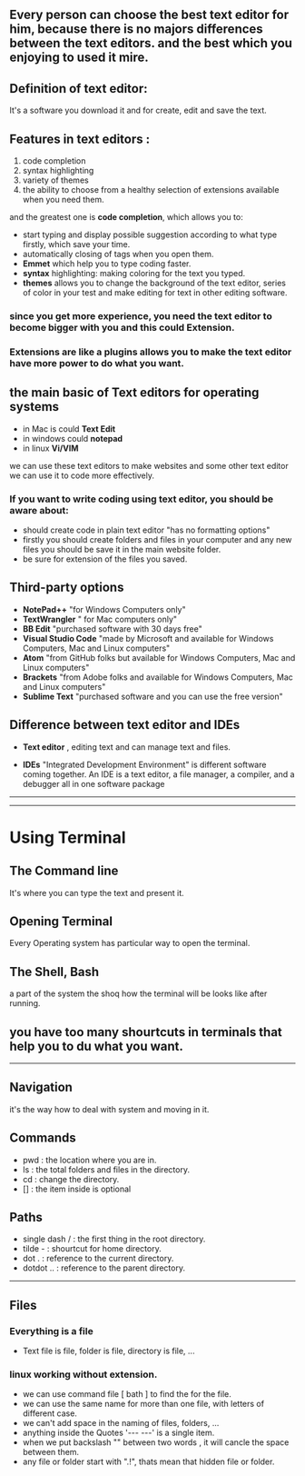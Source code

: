 ## Every person can choose the best text editor for him, because there is no majors differences between the text editors. and the best which you enjoying to used it mire.

## Definition of text editor:
It's a software you download it and for create, edit and save the text.

## Features in text editors :
1. code completion
2. syntax highlighting
3. variety of themes
4. the ability to choose from a healthy selection of extensions available when you need them.

and the greatest one is **code completion**, which allows you to:

* start typing and display possible suggestion according to what type firstly, which save your time.
* automatically closing of tags when you open them.
* **Emmet** which help you to type coding faster.
* **syntax** highlighting: making coloring for the text you typed.
* **themes** allows you to change the background of the text editor, series of color in your test and make editing for text in other editing software.

### since you get more experience, you need the text editor to become bigger with you and this could Extension.

### Extensions are like a plugins allows you to make the text editor have more power to do what you want.


## the main basic of Text editors for operating systems 
* in Mac is could **Text Edit**
* in windows could **notepad**
* in linux **Vi/VIM**

we can use these text editors to make websites and some other text editor we can use it to code more effectively.

### If you want to write coding using text editor, you should be aware about:
* should create code in plain text editor "has no formatting options"
* firstly you should create folders and files in your computer and any new files you should be save it in the main website folder.
* be sure for extension of the files you saved.


## Third-party options 
* **NotePad++** "for Windows Computers only"
* **TextWrangler** " for Mac computers only"
* **BB Edit** "purchased software with 30 days free"
* **Visual Studio Code** "made by Microsoft and available for Windows Computers, Mac and Linux computers"
* **Atom** "from GitHub folks but available for Windows Computers, Mac and Linux computers"
* **Brackets** "from Adobe folks and available for Windows Computers, Mac and Linux computers"
* **Sublime Text** "purchased software and you can use the free version"

## Difference between text editor and IDEs

* **Text editor** , editing text and can manage text and files.

* **IDEs** "Integrated Development Environment" is different software coming together. An IDE is a text editor, a file manager, a compiler, and a debugger all in one software package

***
***

# Using Terminal

## The Command line
It's where you can type the text and present it.

## Opening Terminal
Every Operating system has particular way to open the terminal.

## The Shell, Bash
a part of the system the shoq how the terminal will be looks like after running.

## you have too many shourtcuts in terminals that help you to du what you want.

***

## Navigation
it's the way how to deal with system and moving in it.

## Commands
* pwd : the location where you are in.
* ls : the total folders and files in the directory.
* cd : change the directory.
* [] : the item inside is optional

## Paths
* single dash / : the first thing in the root directory.
* tilde - : shourtcut for home directory.
* dot . : reference to the current directory.
* dotdot .. : reference to the parent directory.

***

## Files

### Everything is a file
* Text file is file, folder is file, directory is file, ...

### linux working without extension.
* we can use command file [ bath ] to find the for the file.
* we can use the same name for more than one file, with letters of different case.
* we can't add space in the naming of files, folders, ...
* anything inside the Quotes '--- ---' is a single item.
* when we put backslash "\" between two words , it will cancle the space between them.
* any file or folder start with ".!", thats mean that hidden file or folder.



